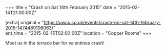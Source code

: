 +++
title = "Crash on Sat 14th February 2015"
date = "2015-02-14T21:00:00Z"

[extra]
original = "https://uwcs.co.uk/events/crash-on-sat-14th-february-2015-1474489106063/"    
ent_time = "2015-02-15T02:00:00Z"
location = "Copper Rooms"
+++

Meet us in the terrace bar for valentines crash\!

